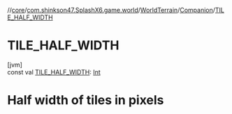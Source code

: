 //[core](../../../../index.md)/[com.shinkson47.SplashX6.game.world](../../index.md)/[WorldTerrain](../index.md)/[Companion](index.md)/[TILE_HALF_WIDTH](-t-i-l-e_-h-a-l-f_-w-i-d-t-h.md)

# TILE_HALF_WIDTH

[jvm]\
const val [TILE_HALF_WIDTH](-t-i-l-e_-h-a-l-f_-w-i-d-t-h.md): [Int](https://kotlinlang.org/api/latest/jvm/stdlib/kotlin/-int/index.html)

# Half width of tiles in pixels
